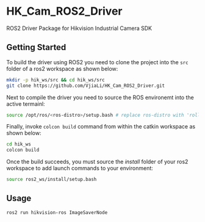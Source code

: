 # HK_Cam_ROS2_Driver
ROS2 Driver Package for Hikvision Industrial Camera SDK


## Getting Started
To build the driver using ROS2 you need to clone the project into the `src` folder of a ros2
workspace as shown below:

```bash
mkdir -p hik_ws/src && cd hik_ws/src
git clone https://github.com/VjiaLi/HK_Cam_ROS2_Driver.git
```

Next to compile the driver you need to source the ROS environemt into the active termainl:
```bash
source /opt/ros/<ros-distro>/setup.bash # replace ros-distro with 'rolling', 'humble', 'iron' or 'jazzy'
```

Finally, invoke `colcon build` command from within the catkin workspace as shown below:
```bash
cd hik_ws
colcon build
```

Once the build succeeds, you must source the _install_ folder of your ros2 workspace to add launch
commands to your environment:
```bash
source ros2_ws/install/setup.bash
```

## Usage

```bash
ros2 run hikvision-ros ImageSaverNode
```